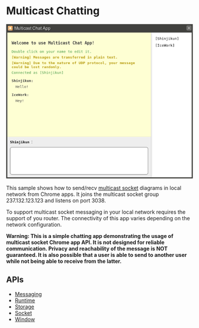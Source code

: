 # Multicast Chatting

![snapshot](snapshot.png "Snapshot of the app")

This sample shows how to send/recv [multicast socket](http://en.wikipedia.org/wiki/Multicast) diagrams in local network from Chrome apps. It joins the multicast socket group 237.132.123.123 and listens on port 3038.

To support multicast socket messaging in your local network requires the support of you router. The connectivity of this app varies depending on the network configuration.

__Warning: This is a simple chatting app demonstrating the usage of multicast socket Chrome app API. It is not designed for reliable communication. Privacy and reachability of the message is NOT guaranteed. It is also possible that a user is able to send to another user while not being able to receive from the latter.__
## APIs
* [Messaging](https://developer.chrome.com/trunk/apps/runtime.html)
* [Runtime](http://developer.chrome.com/trunk/apps/app.runtime.html)
* [Storage](http://developer.chrome.com/trunk/apps/storage.html)
* [Socket](http://developer.chrome.com/trunk/apps/socket.html)
* [Window](http://developer.chrome.com/trunk/apps/app.window.html)
